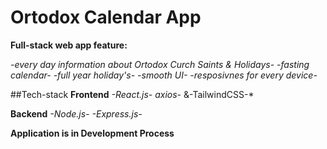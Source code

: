 # Ortodox Calendar App

**Full-stack web app feature:**

*-every day information about Ortodox Curch Saints & Holidays-*
*-fasting calendar-*
*-full year holiday's-*
*-smooth UI-*
*-resposivnes for every device-*

##Tech-stack
**Frontend**
*-React.js-*
*axios-*
&-TailwindCSS-*

**Backend**
*-Node.js-*
*-Express.js-*

**Application is in Development Process**

